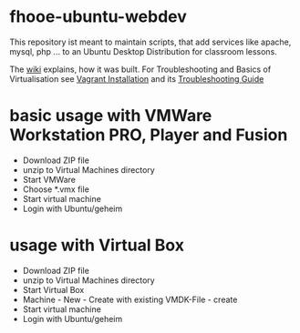 # fhooe-ubuntu-webdev
This repository ist meant to maintain scripts, that add services like apache, mysql, php ... to an Ubuntu Desktop Distribution for classroom lessons.

The [wiki](https://github.com/Digital-Media/fhooe-webdev-desktop/wiki/How-the-Ubuntu-Image-was-built) explains, how it was built.
For Troubleshooting and Basics of Virtualisation see [Vagrant Installation](https://github.com/Digital-Media/fhooe-webdev/blob/master/README.md) and its [Troubleshooting Guide](https://github.com/Digital-Media/fhooe-webdev/wiki)
 
# basic usage with VMWare Workstation PRO, Player and Fusion

* Download ZIP file
* unzip to Virtual Machines directory
* Start VMWare
* Choose \*.vmx file
* Start virtual machine
* Login with Ubuntu/geheim

# usage with Virtual Box

* Download ZIP file
* unzip to Virtual Machines directory
* Start Virtual Box
* Machine - New - Create with existing VMDK-File - create
* Start virtual machine
* Login with Ubuntu/geheim
